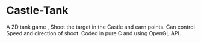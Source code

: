 # Castle-Tank
A 2D tank game , Shoot the target in the Castle and earn points. Can control Speed and direction of shoot. Coded in pure C and using OpenGL API.

